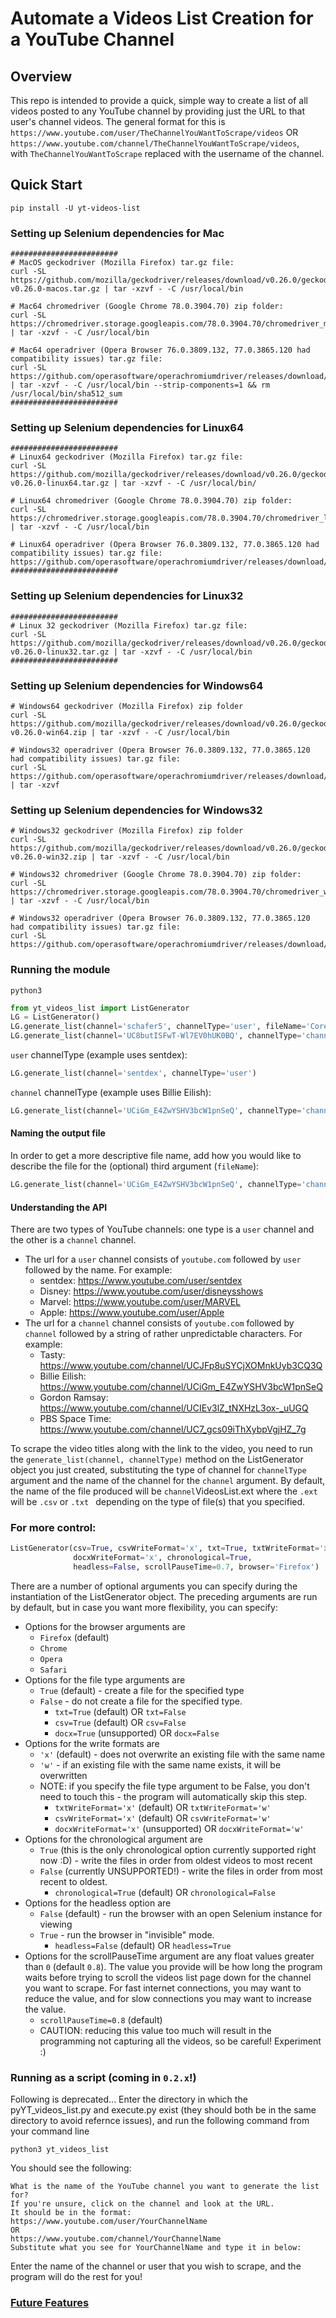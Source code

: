 # Automate a Videos List Creation for a YouTube Channel

## Overview
This repo is intended to provide a quick, simple way to create a list of all videos posted to any YouTube channel by providing just the URL to that user's channel videos. The general format for this is `https://www.youtube.com/user/TheChannelYouWantToScrape/videos` OR  
`https://www.youtube.com/channel/TheChannelYouWantToScrape/videos`,  
with `TheChannelYouWantToScrape` replaced with the username of the channel.

## Quick Start
```
pip install -U yt-videos-list
```

### Setting up Selenium dependencies for Mac
```
########################
# MacOS geckodriver (Mozilla Firefox) tar.gz file:
curl -SL https://github.com/mozilla/geckodriver/releases/download/v0.26.0/geckodriver-v0.26.0-macos.tar.gz | tar -xzvf - -C /usr/local/bin

# Mac64 chromedriver (Google Chrome 78.0.3904.70) zip folder:
curl -SL https://chromedriver.storage.googleapis.com/78.0.3904.70/chromedriver_mac64.zip | tar -xzvf - -C /usr/local/bin

# Mac64 operadriver (Opera Browser 76.0.3809.132, 77.0.3865.120 had compatibility issues) tar.gz file:
curl -SL https://github.com/operasoftware/operachromiumdriver/releases/download/v.77.0.3865.120/operadriver_mac64.zip | tar -xzvf - -C /usr/local/bin --strip-components=1 && rm /usr/local/bin/sha512_sum 
########################
```

### Setting up Selenium dependencies for Linux64
```
########################
# Linux64 geckodriver (Mozilla Firefox) tar.gz file:
curl -SL https://github.com/mozilla/geckodriver/releases/download/v0.26.0/geckodriver-v0.26.0-linux64.tar.gz | tar -xzvf - -C /usr/local/bin/

# Linux64 chromedriver (Google Chrome 78.0.3904.70) zip folder:
curl -SL https://chromedriver.storage.googleapis.com/78.0.3904.70/chromedriver_linux64.zip | tar -xzvf - -C /usr/local/bin

# Linux64 operadriver (Opera Browser 76.0.3809.132, 77.0.3865.120 had compatibility issues) tar.gz file:
https://github.com/operasoftware/operachromiumdriver/releases/download/v.76.0.3809.132/operadriver_linux64.zip
########################
```

### Setting up Selenium dependencies for Linux32
```
########################
# Linux 32 geckodriver (Mozilla Firefox) tar.gz file:
curl -SL https://github.com/mozilla/geckodriver/releases/download/v0.26.0/geckodriver-v0.26.0-linux32.tar.gz | tar -xzvf - -C /usr/local/bin
########################
```

### Setting up Selenium dependencies for Windows64
```
# Windows64 geckodriver (Mozilla Firefox) zip folder
curl -SL https://github.com/mozilla/geckodriver/releases/download/v0.26.0/geckodriver-v0.26.0-win64.zip | tar -xzvf - -C /usr/local/bin

# Windows32 operadriver (Opera Browser 76.0.3809.132, 77.0.3865.120 had compatibility issues) tar.gz file:
curl -SL https://github.com/operasoftware/operachromiumdriver/releases/download/v.76.0.3809.132/operadriver_win64.zip | tar -xzvf 
```

### Setting up Selenium dependencies for Windows32
```
# Windows32 geckodriver (Mozilla Firefox) zip folder
curl -SL https://github.com/mozilla/geckodriver/releases/download/v0.26.0/geckodriver-v0.26.0-win32.zip | tar -xzvf - -C /usr/local/bin

# Windows32 chromedriver (Google Chrome 78.0.3904.70) zip folder:
curl -SL https://chromedriver.storage.googleapis.com/78.0.3904.70/chromedriver_win32.zip | tar -xzvf - -C /usr/local/bin

# Windows32 operadriver (Opera Browser 76.0.3809.132, 77.0.3865.120 had compatibility issues) tar.gz file:
curl -SL https://github.com/operasoftware/operachromiumdriver/releases/download/v.76.0.3809.132/operadriver_win32.zip
```

### Running the module
```
python3
```
```python
from yt_videos_list import ListGenerator
LG = ListGenerator()
LG.generate_list(channel='schafer5', channelType='user', fileName='CoreySchafer_ProgrammingTutorials')
LG.generate_list(channel='UC8butISFwT-Wl7EV0hUK0BQ', channelType='channel', fileName='freeCodeCamp.org')
```
`user` channelType (example uses sentdex):
```python
LG.generate_list(channel='sentdex', channelType='user')
```
`channel` channelType (example uses Billie Eilish):
```python
LG.generate_list(channel='UCiGm_E4ZwYSHV3bcW1pnSeQ', channelType='channel')
```

#### Naming the output file
In order to get a more descriptive file name, add how you would like to describe the file for the (optional) third argument (`fileName`):
```python
LG.generate_list(channel='UCiGm_E4ZwYSHV3bcW1pnSeQ', channelType='channel', fileName='BillieEilish')
```

#### Understanding the API
There are two types of YouTube channels: one type is a `user` channel and the other is a `channel` channel.
* The url for a `user` channel consists of `youtube.com` followed by `user` followed by the name. For example:
  * sentdex: https://www.youtube.com/user/sentdex
  * Disney: https://www.youtube.com/user/disneysshows
  * Marvel: https://www.youtube.com/user/MARVEL
  * Apple: https://www.youtube.com/user/Apple
* The url for a `channel` channel consists of `youtube.com` followed by `channel` followed by a string of rather unpredictable characters. For example:
  * Tasty: https://www.youtube.com/channel/UCJFp8uSYCjXOMnkUyb3CQ3Q
  * Billie Eilish: https://www.youtube.com/channel/UCiGm_E4ZwYSHV3bcW1pnSeQ
  * Gordon Ramsay: https://www.youtube.com/channel/UCIEv3lZ_tNXHzL3ox-_uUGQ
  * PBS Space Time: https://www.youtube.com/channel/UC7_gcs09iThXybpVgjHZ_7g

To scrape the video titles along with the link to the video, you need to run the `generate_list(channel, channelType)` method on the ListGenerator object you just created, substituting the type of channel for `channelType` argument and the name of the channel for the `channel` argument. By default, the name of the file produced will be `channel`VideosList.ext where the `.ext` will be `.csv` or `.txt ` depending on the type of file(s) that you specified. 

### For more control:
```python
ListGenerator(csv=True, csvWriteFormat='x', txt=True, txtWriteFormat='x', docx=False,
              docxWriteFormat='x', chronological=True,
              headless=False, scrollPauseTime=0.7, browser='Firefox')
```
There are a number of optional arguments you can specify during the instantiation of the ListGenerator object. The preceding arguments are run by default, but in case you want more flexibility, you can specify:

* Options for the browser arguments are
  - `Firefox` (default)
  - `Chrome`
  - `Opera`
  - `Safari`
* Options for the file type arguments are 
  - `True` (default) - create a file for the specified type 
  - `False` - do not create a file for the specified type.
    * `txt=True`  (default) OR `txt=False` 
    * `csv=True`  (default) OR `csv=False`
    * `docx=True` (unsupported) OR `docx=False`
* Options for the write formats are
  - `'x'` (default) - does not overwrite an existing file with the same name 
  - `'w'` - if an existing file with the same name exists, it will be overwritten
  * NOTE: if you specify the file type argument to be False, you don't need to touch this - the program will automatically skip this step.
    * `txtWriteFormat='x'`  (default) OR `txtWriteFormat='w'`
    * `csvWriteFormat='x'`  (default) OR `csvWriteFormat='w'`
    * `docxWriteFormat='x'` (unsupported) OR `docxWriteFormat='w'`
* Options for the chronological argument are
  - `True` (this is the only chronological option currently supported right now :D) - write the files in order from oldest videos to most recent
  - `False` (currently UNSUPPORTED!) - write the files in order from most recent to oldest.
    * `chronological=True` (default) OR `chronological=False`
* Options for the headless option are 
  - `False` (default) - run the browser with an open Selenium instance for viewing
  - `True` - run the browser in "invisible" mode.
    * `headless=False` (default) OR `headless=True`
* Options for the scrollPauseTime argument are any float values greater than `0` (default `0.8`). The value you provide will be how long the program waits before trying to scroll the videos list page down for the channel you want to scrape. For fast internet connections, you may want to reduce the value, and for slow connections you may want to increase the value.
  * `scrollPauseTime=0.8` (default)
  * CAUTION: reducing this value too much will result in the programming not capturing all the videos, so be careful! Experiment :)

### Running as a script (coming in `0.2.x`!)
Following is deprecated...
Enter the directory in which the pyYT_videos_list.py and execute.py exist (they should both be in the same directory to avoid refernce issues), and run the following command from your command line  
```
python3 yt_videos_list
```  
You should see the following:  
```
What is the name of the YouTube channel you want to generate the list for?
If you're unsure, click on the channel and look at the URL.
It should be in the format:
https://www.youtube.com/user/YourChannelName
OR
https://www.youtube.com/channel/YourChannelName
Substitute what you see for YourChannelName and type it in below:
```
Enter the name of the channel or user that you wish to scrape, and the program will do the rest for you!

### [Future Features](/extra/futureFeatures.md)
